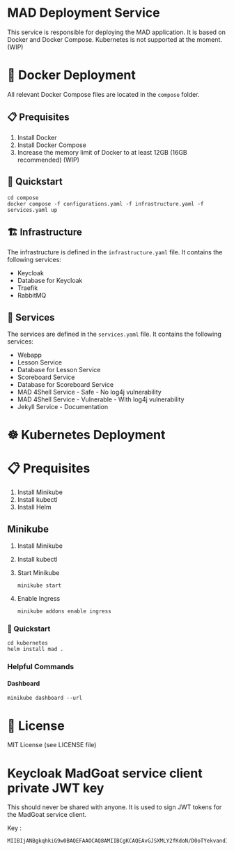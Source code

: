 # MAD Deployment Service

This service is responsible for deploying the MAD application.
It is based on Docker and Docker Compose.
Kubernetes is not supported at the moment. (WIP)

# :whale: Docker Deployment

All relevant Docker Compose files are located in the `compose` folder.

## :clipboard: Prequisites

1. Install Docker
2. Install Docker Compose
3. Increase the memory limit of Docker to at least 12GB (16GB recommended) (WIP)

## :rocket: Quickstart

```
cd compose
docker compose -f configurations.yaml -f infrastructure.yaml -f services.yaml up
```

## :building_construction: Infrastructure

The infrastructure is defined in the `infrastructure.yaml` file.
It contains the following services:

- Keycloak
- Database for Keycloak
- Traefik
- RabbitMQ

## :briefcase: Services

The services are defined in the `services.yaml` file.
It contains the following services:

- Webapp
- Lesson Service
- Database for Lesson Service
- Scoreboard Service
- Database for Scoreboard Service
- MAD 4Shell Service - Safe - No log4j vulnerability
- MAD 4Shell Service - Vulnerable - With log4j vulnerability
- Jekyll Service - Documentation

# :wheel_of_dharma: Kubernetes Deployment

# :clipboard: Prequisites

1. Install Minikube
2. Install kubectl
3. Install Helm

## Minikube

1. Install Minikube
2. Install kubectl
3. Start Minikube

   ```
   minikube start
   ```

4. Enable Ingress
   ```
   minikube addons enable ingress
   ```

### :rocket: Quickstart

```
cd kubernetes
helm install mad .
```

### Helpful Commands

#### Dashboard

```
minikube dashboard --url
```

# :scroll: License

MIT License (see LICENSE file)

# Keycloak MadGoat service client private JWT key

This should never be shared with anyone. It is used to sign JWT tokens for the MadGoat service client.

Key :

```
MIIBIjANBgkqhkiG9w0BAQEFAAOCAQ8AMIIBCgKCAQEAvGJSXMLY2fKdoN/D0oTYekvandITVIUAnIn719MQ5fQFg3TuEU5F9YU5l+VCkp4c4isW4ozpiQiJdFp8xnQfIiizO8LohNJbajzxkwvhqNsy9HqR1/iDD5zoroksvsCS7TPmM9J5bkgqhNGdK1hHJX91De3RLQfcQY9ZDYE6+NX3fAzuK9jx5TJc9k2KRJofniv/1RMaOaUhleP1ljdxI1ttyvU6FZCMCJoNAFVIXaPtA3/1jSJCE37XWORoWPG6Ri2d5rDwioJxc5rllTM/Av07qdXZVt446YFjwUoT113IbxAzX6fY2Mh48doKertXlkPcVcmrcOoivoxRp4KzQwIDAQAB
```
